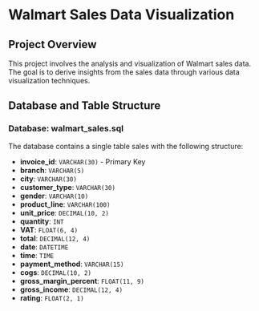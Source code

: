 # Walmart Sales Data Visualization
## Project Overview
This project involves the analysis and visualization of Walmart sales data. The goal is to derive insights from the sales data through various data visualization techniques.
## Database and Table Structure
### Database: walmart_sales.sql
The database contains a single table sales with the following structure:
*   **invoice_id**: `VARCHAR(30)` - Primary Key
*   **branch**: `VARCHAR(5)`
*   **city**: `VARCHAR(30)`
*   **customer_type**: `VARCHAR(30)`
*   **gender**: `VARCHAR(10)`
*   **product_line**: `VARCHAR(100)`
*   **unit_price**: `DECIMAL(10, 2)`
*   **quantity**: `INT`
*   **VAT**: `FLOAT(6, 4)`
*   **total**: `DECIMAL(12, 4)`
*   **date**: `DATETIME`
*   **time**: `TIME`
*   **payment_method**: `VARCHAR(15)`
*   **cogs**: `DECIMAL(10, 2)`
*   **gross_margin_percent**: `FLOAT(11, 9)`
*   **gross_income**: `DECIMAL(12, 4)`
*   **rating**: `FLOAT(2, 1)`
